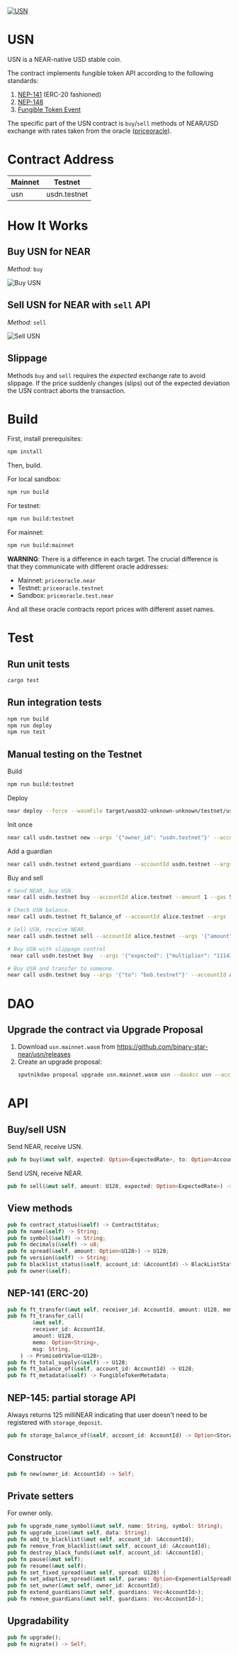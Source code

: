 [![USN](https://github.com/binary-star-near/usn/actions/workflows/test.yaml/badge.svg?event=push)](https://github.com/binary-star-near/usn)

# USN

USN is a NEAR-native USD stable coin.

The contract implements fungible token API according to the following standards:

1. [NEP-141](https://nomicon.io/Standards/FungibleToken/Core) (ERC-20 fashioned)
2. [NEP-148](https://nomicon.io/Standards/FungibleToken/Metadata)
3. [Fungible Token Event](https://nomicon.io/Standards/FungibleToken/Event)

The specific part of the USN contract is `buy`/`sell` methods of NEAR/USD exchange with rates taken from the oracle ([priceoracle](https://github.com/NearDeFi/price-oracle/)).

# Contract Address

| Mainnet | Testnet      |
| ------- | ------------ |
| usn     | usdn.testnet |

# How It Works

## Buy USN for NEAR

_Method:_ `buy`

<img alt="Buy USN" src="images/buy.svg" />

## Sell USN for NEAR with `sell` API

_Method:_ `sell`

<img alt="Sell USN" src="images/sell.svg" />

## Slippage

Methods `buy` and `sell` requires the _expected_ exchange rate to avoid slippage. If the price suddenly changes (slips) out of the expected deviation the USN contract aborts the transaction.

# Build

First, install prerequisites:

```bash
npm install
```

Then, build.

For local sandbox:

```bash
npm run build
```

For testnet:

```bash
npm run build:testnet
```

For mainnet:

```bash
npm run build:mainnet
```

**WARNING**: There is a difference in each target. The crucial difference is that they communicate with different oracle addresses:

- Mainnet: `priceoracle.near`
- Testnet: `priceoracle.testnet`
- Sandbox: `priceoracle.test.near`

And all these oracle contracts report prices with different asset names.

# Test

## Run unit tests

```bash
cargo test
```

## Run integration tests

```bash
npm run build
npm run deploy
npm run test
```

## Manual testing on the Testnet

Build

```bash
npm run build:testnet
```

Deploy

```bash
near deploy --force --wasmFile target/wasm32-unknown-unknown/testnet/usn.wasm --accountId=usdn.testnet --masterAccount=usdn.testnet
```

Init once

```bash
near call usdn.testnet new --args '{"owner_id": "usdn.testnet"}' --accountId=usdn.testnet
```

Add a guardian

```bash
near call usdn.testnet extend_guardians --accountId usdn.testnet --args '{"guardians": ["alice.testnet"]}'
```

Buy and sell

```bash
# Send NEAR, buy USN.
near call usdn.testnet buy --accountId alice.testnet --amount 1 --gas 50000000000000

# Check USN balance.
near call usdn.testnet ft_balance_of --accountId alice.testnet --args '{"account_id": "alice.testnet"}'

# Sell USN, receive NEAR.
near call usdn.testnet sell --accountId alice.testnet --args '{"amount": "118800"}' --amount 0.000000000000000000000001 --gas 50000000000000

# Buy USN with slippage control
 near call usdn.testnet buy  --args '{"expected": {"multiplier": "111439", "slippage": "10", "decimals": "28" }}' --accountId alice.testnet --amount 1 --gas 50000000000000

# Buy USN and transfer to someone.
near call usdn.testnet buy --args '{"to": "bob.testnet"}' --accountId alice.testnet --amount 1 --gas 50000000000000
```

# DAO

## Upgrade the contract via Upgrade Proposal

1. Download `usn.mainnet.wasm` from https://github.com/binary-star-near/usn/releases
2. Create an upgrade proposal:
   ```bash
   sputnikdao proposal upgrade usn.mainnet.wasm usn --daoAcc usn --accountId alice.near --network mainnet
   ```

# API

## Buy/sell USN

Send NEAR, receive USN.

```rust
pub fn buy(&mut self, expected: Option<ExpectedRate>, to: Option<AccountId>);
```

Send USN, receive NEAR.

```rust
pub fn sell(&mut self, amount: U128, expected: Option<ExpectedRate>) -> Promise;
```

## View methods

```rust
pub fn contract_status(&self) -> ContractStatus;
pub fn name(&self) -> String;
pub fn symbol(&self) -> String;
pub fn decimals(&self) -> u8;
pub fn spread(&self, amount: Option<U128>) -> U128;
pub fn version(&self) -> String;
pub fn blacklist_status(&self, account_id: &AccountId) -> BlackListStatus;
pub fn owner(&self);
```

## NEP-141 (ERC-20)

```rust
pub fn ft_transfer(&mut self, receiver_id: AccountId, amount: U128, memo: Option<String>);
pub fn ft_transfer_call(
        &mut self,
        receiver_id: AccountId,
        amount: U128,
        memo: Option<String>,
        msg: String,
    ) -> PromiseOrValue<U128>;
pub fn ft_total_supply(&self) -> U128;
pub fn ft_balance_of(&self, account_id: AccountId) -> U128;
pub fn ft_metadata(&self) -> FungibleTokenMetadata;
```

## NEP-145: partial storage API

Always returns 125 milliNEAR indicating that user doesn't need to be registered
with `storage_deposit`.

```rust
pub fn storage_balance_of(&self, account_id: AccountId) -> Option<StorageBalance>;
```

## Constructor

```rust
pub fn new(owner_id: AccountId) -> Self;
```

## Private setters

For owner only.

```rust
pub fn upgrade_name_symbol(&mut self, name: String, symbol: String);
pub fn upgrade_icon(&mut self, data: String);
pub fn add_to_blacklist(&mut self, account_id: &AccountId);
pub fn remove_from_blacklist(&mut self, account_id: &AccountId);
pub fn destroy_black_funds(&mut self, account_id: &AccountId);
pub fn pause(&mut self);
pub fn resume(&mut self);
pub fn set_fixed_spread(&mut self, spread: U128) {
pub fn set_adaptive_spread(&mut self, params: Option<ExponentialSpreadParams>);
pub fn set_owner(&mut self, owner_id: AccountId);
pub fn extend_guardians(&mut self, guardians: Vec<AccountId>);
pub fn remove_guardians(&mut self, guardians: Vec<AccountId>);
```

## Upgradability

```rust
pub fn upgrade();
pub fn migrate() -> Self;
```
